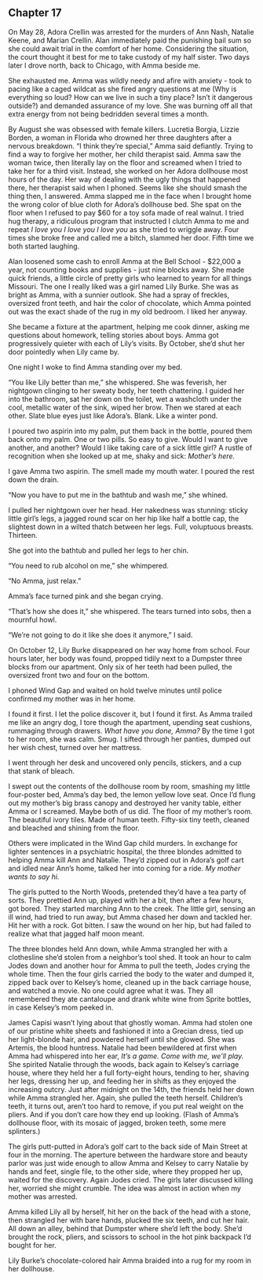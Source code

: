 ## Chapter 17

On May 28, Adora Crellin was arrested for the murders of Ann Nash, Natalie Keene, and Marian Crellin. Alan immediately paid the punishing bail sum so she could await trial in the comfort of her home. Considering the situation, the court thought it best for me to take custody of my half sister. Two days later I drove north, back to Chicago, with Amma beside me.

She exhausted me. Amma was wildly needy and afire with anxiety - took to pacing like a caged wildcat as she fired angry questions at me (Why is everything so loud? How can we live in such a tiny place? Isn’t it dangerous outside?) and demanded assurance of my love. She was burning off all that extra energy from not being bedridden several times a month.

By August she was obsessed with female killers. Lucretia Borgia, Lizzie Borden, a woman in Florida who drowned her three daughters after a nervous breakdown. “I think they’re special,” Amma said defiantly. Trying to find a way to forgive her mother, her child therapist said. Amma saw the woman twice, then literally lay on the floor and screamed when I tried to take her for a third visit. Instead, she worked on her Adora dollhouse most hours of the day. Her way of dealing with the ugly things that happened there, her therapist said when I phoned. Seems like she should smash the thing then, I answered. Amma slapped me in the face when I brought home the wrong color of blue cloth for Adora’s dollhouse bed. She spat on the floor when I refused to pay $60 for a toy sofa made of real walnut. I tried hug therapy, a ridiculous program that instructed I clutch Amma to me and repeat _I love you I love you I love you_ as she tried to wriggle away. Four times she broke free and called me a bitch, slammed her door. Fifth time we both started laughing.

Alan loosened some cash to enroll Amma at the Bell School - $22,000 a year, not counting books and supplies - just nine blocks away. She made quick friends, a little circle of pretty girls who learned to yearn for all things Missouri. The one I really liked was a girl named Lily Burke. She was as bright as Amma, with a sunnier outlook. She had a spray of freckles, oversized front teeth, and hair the color of chocolate, which Amma pointed out was the exact shade of the rug in my old bedroom. I liked her anyway.

She became a fixture at the apartment, helping me cook dinner, asking me questions about homework, telling stories about boys. Amma got progressively quieter with each of Lily’s visits. By October, she’d shut her door pointedly when Lily came by.

One night I woke to find Amma standing over my bed.

“You like Lily better than me,” she whispered. She was feverish, her nightgown clinging to her sweaty body, her teeth chattering. I guided her into the bathroom, sat her down on the toilet, wet a washcloth under the cool, metallic water of the sink, wiped her brow. Then we stared at each other. Slate blue eyes just like Adora’s. Blank. Like a winter pond.

I poured two aspirin into my palm, put them back in the bottle, poured them back onto my palm. One or two pills. So easy to give. Would I want to give another, and another? Would I like taking care of a sick little girl? A rustle of recognition when she looked up at me, shaky and sick: _Mother’s here._

I gave Amma two aspirin. The smell made my mouth water. I poured the rest down the drain.

“Now you have to put me in the bathtub and wash me,” she whined.

I pulled her nightgown over her head. Her nakedness was stunning: sticky little girl’s legs, a jagged round scar on her hip like half a bottle cap, the slightest down in a wilted thatch between her legs. Full, voluptuous breasts. Thirteen.

She got into the bathtub and pulled her legs to her chin.

“You need to rub alcohol on me,” she whimpered.

“No Amma, just relax.”

Amma’s face turned pink and she began crying.

“That’s how she does it,” she whispered. The tears turned into sobs, then a mournful howl.

“We’re not going to do it like she does it anymore,” I said.

On October 12, Lily Burke disappeared on her way home from school. Four hours later, her body was found, propped tidily next to a Dumpster three blocks from our apartment. Only six of her teeth had been pulled, the oversized front two and four on the bottom.

I phoned Wind Gap and waited on hold twelve minutes until police confirmed my mother was in her home.

I found it first. I let the police discover it, but I found it first. As Amma trailed me like an angry dog, I tore though the apartment, upending seat cushions, rummaging through drawers. _What have you done, Amma?_ By the time I got to her room, she was calm. Smug. I sifted through her panties, dumped out her wish chest, turned over her mattress.

I went through her desk and uncovered only pencils, stickers, and a cup that stank of bleach.

I swept out the contents of the dollhouse room by room, smashing my little four-poster bed, Amma’s day bed, the lemon yellow love seat. Once I’d flung out my mother’s big brass canopy and destroyed her vanity table, either Amma or I screamed. Maybe both of us did. The floor of my mother’s room. The beautiful ivory tiles. Made of human teeth. Fifty-six tiny teeth, cleaned and bleached and shining from the floor.

Others were implicated in the Wind Gap child murders. In exchange for lighter sentences in a psychiatric hospital, the three blondes admitted to helping Amma kill Ann and Natalie. They’d zipped out in Adora’s golf cart and idled near Ann’s home, talked her into coming for a ride. _My mother wants to say hi._

The girls putted to the North Woods, pretended they’d have a tea party of sorts. They prettied Ann up, played with her a bit, then after a few hours, got bored. They started marching Ann to the creek. The little girl, sensing an ill wind, had tried to run away, but Amma chased her down and tackled her. Hit her with a rock. Got bitten. I saw the wound on her hip, but had failed to realize what that jagged half moon meant.

The three blondes held Ann down, while Amma strangled her with a clothesline she’d stolen from a neighbor’s tool shed. It took an hour to calm Jodes down and another hour for Amma to pull the teeth, Jodes crying the whole time. Then the four girls carried the body to the water and dumped it, zipped back over to Kelsey’s home, cleaned up in the back carriage house, and watched a movie. No one could agree what it was. They all remembered they ate cantaloupe and drank white wine from Sprite bottles, in case Kelsey’s mom peeked in.

James Capisi wasn’t lying about that ghostly woman. Amma had stolen one of our pristine white sheets and fashioned it into a Grecian dress, tied up her light-blonde hair, and powdered herself until she glowed. She was Artemis, the blood huntress. Natalie had been bewildered at first when Amma had whispered into her ear, _It’s a game. Come with me, we’ll play._ She spirited Natalie through the woods, back again to Kelsey’s carriage house, where they held her a full forty-eight hours, tending to her, shaving her legs, dressing her up, and feeding her in shifts as they enjoyed the increasing outcry. Just after midnight on the 14th, the friends held her down while Amma strangled her. Again, she pulled the teeth herself. Children’s teeth, it turns out, aren’t too hard to remove, if you put real weight on the pliers. And if you don’t care how they end up looking. (Flash of Amma’s dollhouse floor, with its mosaic of jagged, broken teeth, some mere splinters.)

The girls putt-putted in Adora’s golf cart to the back side of Main Street at four in the morning. The aperture between the hardware store and beauty parlor was just wide enough to allow Amma and Kelsey to carry Natalie by hands and feet, single file, to the other side, where they propped her up, waited for the discovery. Again Jodes cried. The girls later discussed killing her, worried she might crumble. The idea was almost in action when my mother was arrested.

Amma killed Lily all by herself, hit her on the back of the head with a stone, then strangled her with bare hands, plucked the six teeth, and cut her hair. All down an alley, behind that Dumpster where she’d left the body. She’d brought the rock, pliers, and scissors to school in the hot pink backpack I’d bought for her.

Lily Burke’s chocolate-colored hair Amma braided into a rug for my room in her dollhouse.
